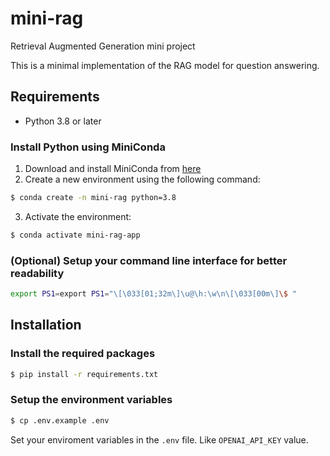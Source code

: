 # mini-rag
Retrieval Augmented Generation mini project

This is a minimal implementation of the RAG model for question answering.

## Requirements

- Python 3.8 or later

### Install Python using MiniConda

1) Download and install MiniConda from [here](https://docs.anaconda.com/free/miniconda/index.html)
2) Create a new environment using the following command:
```bash
$ conda create -n mini-rag python=3.8
```
3) Activate the environment:
```bash
$ conda activate mini-rag-app
```

### (Optional) Setup your command line interface for better readability
```bash
export PS1=export PS1="\[\033[01;32m\]\u@\h:\w\n\[\033[00m\]\$ "
```

## Installation

### Install the required packages

```bash
$ pip install -r requirements.txt
```

### Setup the environment variables

```bash
$ cp .env.example .env
```
Set your enviroment variables in the `.env` file. Like `OPENAI_API_KEY` value.